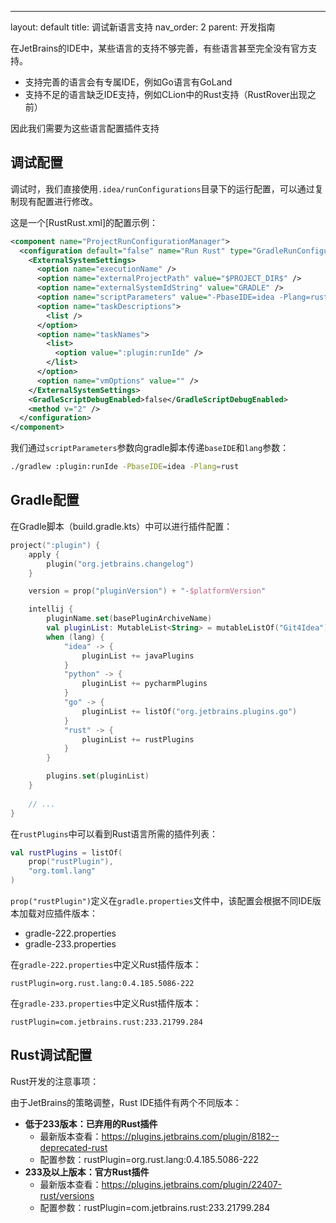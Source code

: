 

---
layout: default
title: 调试新语言支持
nav_order: 2
parent: 开发指南

在JetBrains的IDE中，某些语言的支持不够完善，有些语言甚至完全没有官方支持。

- 支持完善的语言会有专属IDE，例如Go语言有GoLand
- 支持不足的语言缺乏IDE支持，例如CLion中的Rust支持（RustRover出现之前）

因此我们需要为这些语言配置插件支持

## 调试配置

调试时，我们直接使用`.idea/runConfigurations`目录下的运行配置，可以通过复制现有配置进行修改。

这是一个[RustRust.xml]的配置示例：

```xml
<component name="ProjectRunConfigurationManager">
  <configuration default="false" name="Run Rust" type="GradleRunConfiguration" factoryName="Gradle">
    <ExternalSystemSettings>
      <option name="executionName" />
      <option name="externalProjectPath" value="$PROJECT_DIR$" />
      <option name="externalSystemIdString" value="GRADLE" />
      <option name="scriptParameters" value="-PbaseIDE=idea -Plang=rust" />
      <option name="taskDescriptions">
        <list />
      </option>
      <option name="taskNames">
        <list>
          <option value=":plugin:runIde" />
        </list>
      </option>
      <option name="vmOptions" value="" />
    </ExternalSystemSettings>
    <GradleScriptDebugEnabled>false</GradleScriptDebugEnabled>
    <method v="2" />
  </configuration>
</component>
```

我们通过`scriptParameters`参数向gradle脚本传递`baseIDE`和`lang`参数：

```bash
./gradlew :plugin:runIde -PbaseIDE=idea -Plang=rust
```

## Gradle配置

在Gradle脚本（build.gradle.kts）中可以进行插件配置：

```kotlin
project(":plugin") {
    apply {
        plugin("org.jetbrains.changelog")
    }

    version = prop("pluginVersion") + "-$platformVersion"

    intellij {
        pluginName.set(basePluginArchiveName)
        val pluginList: MutableList<String> = mutableListOf("Git4Idea")
        when (lang) {
            "idea" -> {
                pluginList += javaPlugins
            }
            "python" -> {
                pluginList += pycharmPlugins
            }
            "go" -> {
                pluginList += listOf("org.jetbrains.plugins.go")
            }
            "rust" -> {
                pluginList += rustPlugins
            }
        }

        plugins.set(pluginList)
    }
  
    // ...
}
```

在`rustPlugins`中可以看到Rust语言所需的插件列表：

```kotlin
val rustPlugins = listOf(
    prop("rustPlugin"),
    "org.toml.lang"
)
```

`prop("rustPlugin")`定义在`gradle.properties`文件中，该配置会根据不同IDE版本加载对应插件版本：

- gradle-222.properties
- gradle-233.properties

在`gradle-222.properties`中定义Rust插件版本：

```properties
rustPlugin=org.rust.lang:0.4.185.5086-222
```

在`gradle-233.properties`中定义Rust插件版本：

```properties
rustPlugin=com.jetbrains.rust:233.21799.284
```

## Rust调试配置

Rust开发的注意事项：

由于JetBrains的策略调整，Rust IDE插件有两个不同版本：

- **低于233版本：已弃用的Rust插件**
  - 最新版本查看：https://plugins.jetbrains.com/plugin/8182--deprecated-rust
  - 配置参数：rustPlugin=org.rust.lang:0.4.185.5086-222
- **233及以上版本：官方Rust插件**
  - 最新版本查看：https://plugins.jetbrains.com/plugin/22407-rust/versions
  - 配置参数：rustPlugin=com.jetbrains.rust:233.21799.284